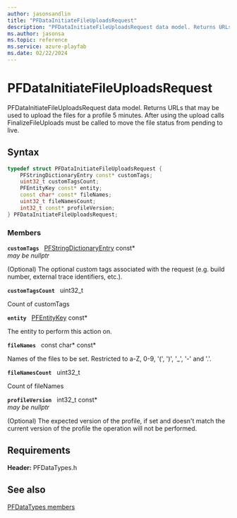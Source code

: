```yaml
---
author: jasonsandlin
title: "PFDataInitiateFileUploadsRequest"
description: "PFDataInitiateFileUploadsRequest data model. Returns URLs that may be used to upload the files for a profile 5 minutes. After using the upload calls FinalizeFileUploads must be called to move the file status from pending to live."
ms.author: jasonsa
ms.topic: reference
ms.service: azure-playfab
ms.date: 02/22/2024
---
```


# PFDataInitiateFileUploadsRequest  

PFDataInitiateFileUploadsRequest data model. Returns URLs that may be used to upload the files for a profile 5 minutes. After using the upload calls FinalizeFileUploads must be called to move the file status from pending to live.  

## Syntax  
  
```cpp
typedef struct PFDataInitiateFileUploadsRequest {  
    PFStringDictionaryEntry const* customTags;  
    uint32_t customTagsCount;  
    PFEntityKey const* entity;  
    const char* const* fileNames;  
    uint32_t fileNamesCount;  
    int32_t const* profileVersion;  
} PFDataInitiateFileUploadsRequest;  
```
  
### Members  
  
**`customTags`** &nbsp; [PFStringDictionaryEntry](../../pftypes/structs/pfstringdictionaryentry.md) const*  
*may be nullptr*  
  
(Optional) The optional custom tags associated with the request (e.g. build number, external trace identifiers, etc.).
  
**`customTagsCount`** &nbsp; uint32_t  
  
Count of customTags
  
**`entity`** &nbsp; [PFEntityKey](../../pftypes/structs/pfentitykey-c.md) const*  
  
The entity to perform this action on.
  
**`fileNames`** &nbsp; const char* const*  
  
Names of the files to be set. Restricted to a-Z, 0-9, '(', ')', '_', '-' and '.'.
  
**`fileNamesCount`** &nbsp; uint32_t  
  
Count of fileNames
  
**`profileVersion`** &nbsp; int32_t const*  
*may be nullptr*  
  
(Optional) The expected version of the profile, if set and doesn't match the current version of the profile the operation will not be performed.
  
  
## Requirements  
  
**Header:** PFDataTypes.h
  
## See also  
[PFDataTypes members](../pfdatatypes_members.md)  

  
  
